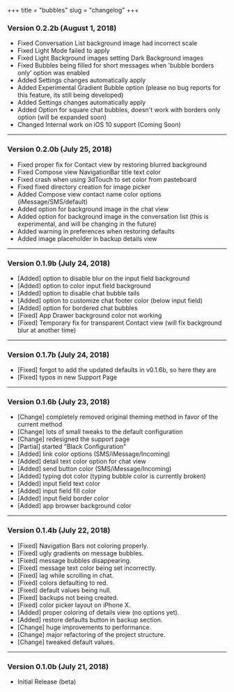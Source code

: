 +++
title = "bubbles"
slug = "changelog"
+++

### Version 0.2.2b (August 1, 2018)

- Fixed Conversation List background image had incorrect scale
- Fixed Light Mode failed to apply
- Fixed Light Background images setting Dark Background images
- Fixed Bubbles being filled for short messages when 'bubble borders only' option was enabled
- Added Settings changes automatically apply
- Added Experimental Gradient Bubble option (please no bug reports for this feature, its still being developed)
- Added Settings changes automatically apply
- Added Option for square chat bubbles, doesn't work with borders only option (will be expanded soon)
- Changed Internal work on iOS 10 support (Coming Soon)

---

### Version 0.2.0b (July 25, 2018)

- Fixed proper fix for Contact view by restoring blurred background
- Fixed Compose view NavigationBar title text color
- Fixed crash when using 3dTouch to set color from pasteboard
- Fixed fixed directory creation for image picker
- Added Compose view contact name color options (iMessage/SMS/default)
- Added option for background image in the chat view
- Added option for background image in the conversation list (this is experimental, and will be changing in the future)
- Added warning in preferences when restoring defaults
- Added image placeholder in backup details view

---

### Version 0.1.9b (July 24, 2018)

- [Added] option to disable blur on the input field background
- [Added] option to color input field background
- [Added] option to disable chat bubble tails
- [Added] option to customize chat footer color (below input field)
- [Added] option for bordered chat bubbles
- [Fixed] App Drawer background color not working
- [Fixed] Temporary fix for transparent Contact view (will fix background blur at another time)

---

### Version 0.1.7b (July 24, 2018)

- [Fixed] forgot to add the updated defaults in v0.1.6b, so here they are
- [Fixed] typos in new Support Page

---

### Version 0.1.6b (July 23, 2018)

- [Change] completely removed original theming method in favor of the current method
- [Change] lots of small tweaks to the default configuration
- [Change] redesigned the support page
- [Partial] started "Black Configuration"
- [Added] link color options (SMS/iMessage/Incoming)
- [Added] detail text color option for chat view
- [Added] send button color (SMS/iMessage/Incoming)
- [Added] typing dot color (typing bubble color is currently broken)
- [Added] input field text color
- [Added] input field fill color
- [Added] input field border color
- [Added] app browser background color

---

### Version 0.1.4b (July 22, 2018)

- [Fixed] Navigation Bars not coloring properly.
- [Fixed] ugly gradients on message bubbles.
- [Fixed] message bubbles disappearing.
- [Fixed] message text color being set incorrectly.
- [Fixed] lag while scrolling in chat.
- [Fixed] colors defaulting to red.
- [Fixed] default values being null.
- [Fixed] backups not being created.
- [Fixed] color picker layout on iPhone X.
- [Added] proper coloring of details view (no options yet).
- [Added] restore defaults button in backup section.
- [Change] huge improvements to performance.
- [Change] major refactoring of the project structure.
- [Change] tweaked default values.

---

### Version 0.1.0b (July 21, 2018)

- Initial Release (beta)

